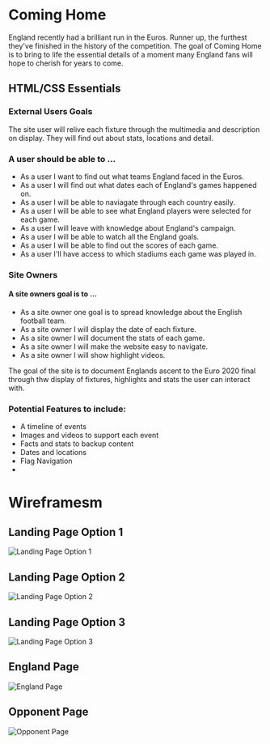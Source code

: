 # Coming Home

England recently had a brilliant run in the Euros. Runner up, the furthest they've finished in the history of the competition. The goal of Coming Home is to bring to life the essential details of a moment many England fans will hope to cherish for years to come.



## HTML/CSS Essentials

### External Users Goals

The site user will relive each fixture through the multimedia and description on display. They will find out about stats, locations and detail.

### A user should be able to …
- As a user I want to find out what teams England faced in the Euros.
- As a user I will find out what dates each of England's games happened on.
- As a user I will be able to naviagate through each country easily.
- As a user I will be able to see what England players were selected for each game.
- As a user I will leave with knowledge about England's campaign.
- As a user I will be able to watch all the England goals.
- As a user I will be able to find out the scores of each game.
- As a user I'll have access to which stadiums each game was played in.

### Site Owners

#### A site owners goal is to ...

- As a site owner one goal is to spread knowledge about the English football team.
- As a site owner I will display the date of each fixture.
- As a site owner I will document the stats of each game.
- As a site owner I will make the website easy to navigate.
- As a site owner I will show highlight videos.

The goal of the site is to document Englands ascent to the Euro 2020 final through thw display of fixtures, highlights and stats the user can interact with.

### Potential Features to include:

- A timeline of events
- Images and videos to support each event
- Facts and stats to backup content
- Dates and locations
- Flag Navigation
- 



# Wireframesm

## Landing Page Option 1
![Landing Page Option 1](https://i.imgur.com/4ugG6PA.png)
## Landing Page Option 2 
![Landing Page Option 2](https://i.imgur.com/8VabWnF.png)
## Landing Page Option 3
![Landing Page Option 3](https://i.imgur.com/smMPrVw.png)
## England Page
![England Page](https://i.imgur.com/VFht1Vm.png)
## Opponent Page
![Opponent Page](https://i.imgur.com/uRtFQIg.png)
